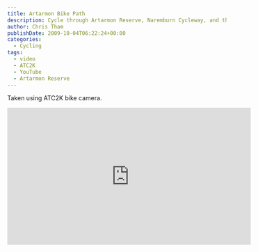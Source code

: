 ```yaml
---
title: Artarmon Bike Path
description: Cycle through Artarmon Reserve, Naremburn Cycleway, and then on to Hallstrom park.
author: Chris Tham
publishDate: 2009-10-04T06:22:24+00:00
categories:
  - Cycling
tags:
  - video
  - ATC2K
  - YouTube
  - Artarmon Reserve
---
```


Taken using ATC2K bike camera.

<iframe width="560" height="315" src="https://www.youtube-nocookie.com/embed/CrnieQtoTVs" title="YouTube video player" frameborder="0" allow="accelerometer; autoplay; clipboard-write; encrypted-media; gyroscope; picture-in-picture" allowfullscreen></iframe>
